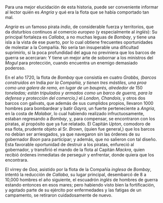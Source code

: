 Para una mejor elucidación de esta historia, puede ser conveniente informar al lector quién es _Angria_ y qué era la flota que se había comportado tan mal.

_Angria_ es un famoso pirata _indio_, de considerable fuerza y territorios, que da disturbios continuos al comercio _europeo_ (y especialmente al _inglés_): Su principal fortaleza es _Callaba_, a no muchas leguas de _Bombay_, y tiene una isla a la vista de ese puerto, por lo cual obtiene frecuentes oportunidades de molestar a la Compañía. No sería tan insuperable una dificultad suprimirlo, si la poca profundidad del agua no previniera que los barcos de guerra se acercaran: Y tiene un mejor arte de sobornar a los ministros del _Mogul_ para protección, cuando encuentra un enemigo demasiado poderoso.

En el año 1720, la flota de _Bombay_ que consistía en cuatro _Grabbs, (barcos construidos en_ India _por la Compañía, y tienen tres mástiles, una proa como una galera de remo, en lugar de un bauprés, alrededor de_ 150 _toneladas; están tripulados y armados como un barco de guerra, para la defensa y protección del comercio,)_ el _London, Chandois_, y otros dos barcos con galivats, que además de sus cumplidos propios, llevaron 1000 hombres para bombardear y batir _Gayra_, un fuerte perteneciente a _Angria_, en la costa de _Malabar_, lo cual habiendo realizado infructuosamente, estaban regresando a _Bombay_, y, para compensar, se encontraron con los piratas, al propósito que ya fue relatado. El Capitán _Upton_, comodoro de esa flota, prudente objeto al Sr. _Brown_, (quien fue general,) que los barcos no debían ser arriesgados, ya que navegaron sin las órdenes de su gobernador _Boon_ para participar; y además, que no salieron con tal diseño. Esta favorable oportunidad de destruir a los piratas, enfureció al gobernador, y transfirió el mando de la flota al Capitán _Mackra_, quien recibió órdenes inmediatas de perseguir y enfrentar, donde quiera que los encontrara.

El virrey de _Goa_, asistido por la flota de la Compañía _inglesa_ de _Bombay_, intentó la reducción de _Callaba_, su lugar principal, desembarcó de 8 a 10,000 hombres el año siguiente, el escuadrón _inglés_ de hombres de guerra estando entonces en esos mares; pero habiendo visto bien la fortificación, y agotado parte de su ejército por enfermedades y las fatigas de un campamento, se retiraron cuidadosamente de nuevo.